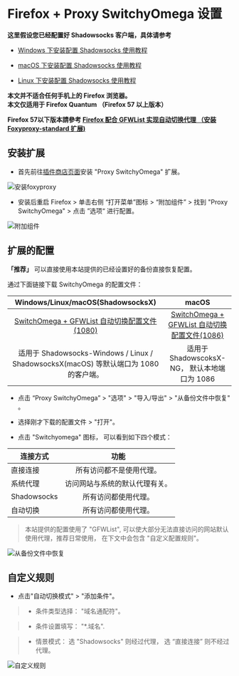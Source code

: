 # Firefox + Proxy SwitchyOmega 设置

**这里假设您已经配置好 Shadowsocks 客户端，具体请参考**

* [Windows 下安装配置 Shadowsocks 使用教程](2-windows-setup-guide-cn.md)

* [macOS 下安装配置 Shadowsocks 使用教程](3-macos-setup-guide-cn.md)

* [Linux 下安装配置 Shadowsocks 使用教程](6-linux-setup-guide-cn.md)

**本文并不适合任何手机上的 Firefox 浏览器。**  
**本文仅适用于 Firefox Quantum （Firefox 57 以上版本）**

**Firefox 57以下版本請參考 [Firefox 配合 GFWList 实现自动切换代理 （安装 Foxyproxy-standard 扩展)](https://github.com/Shadowsocks-Wiki/shadowsocks/blob/8f8dd4541dc423c9e5f80e33079002dee0d09e0c/7-1-firefox-settings.md)**

## 安装扩展

* 首先前往[插件商店页面](https://addons.mozilla.org/en-US/firefox/addon/switchyomega/)安装 "Proxy SwitchyOmega" 扩展。

![安装foxyproxy](files/images/bro-firefoxinstall.png)

* 安装后重启 Firefox > 单击右侧 “打开菜单”图标 >  “附加组件” >  找到 "Proxy SwitchyOmega"  > 点击 ”选项“ 进行配置。

![附加组件](files/images/bro-firefoxAddon.png)

## 扩展的配置

**「推荐」** 可以直接使用本站提供的已经设置好的备份直接恢复配置。

通过下面链接下载 SwitchyOmega 的配置文件：

|Windows/Linux/macOS(ShadowsocksX)|macOS|
|:--------:|:--------:|
|[SwitchOmega + GFWList 自动切换配置文件(1080)](https://portal.shadowsocks.club/dl.php?type=d&id=74)|[SwitchOmega + GFWList 自动切换配置文件(1086)](https://portal.shadowsocks.club/dl.php?type=d&id=75)|
|适用于 Shadowsocks-Windows / Linux / ShadowsocksX(macOS) 等默认端口为 1080 的客户端。|适用于ShadowscoksX-NG， 默认本地端口为 1086|

* 点击 “Proxy SwitchyOmega” > "选项" > "导入/导出" > "从备份文件中恢复" 。

* 选择刚才下载的配置文件 > "打开"。
* 点击 "Switchyomega" 图标， 可以看到如下四个模式：


|连接方式|功能|
|--------|:--------:|
|直接连接|所有访问都不是使用代理。|
|系统代理|访问网站与系统的默认代理有关。|
|Shadowsocks|所有访问都使用代理。|
|自动切换|所有访问都使用代理。|


> 本站提供的配置使用了 "GFWList", 可以使大部分无法直接访问的网站默认使用代理，推荐日常使用， 在下文中会包含 "自定义配置规则"。

 ![从备份文件中恢复](files/images/bro-switchyomega.png)

## 自定义规则

* 点击"自动切换模式" > "添加条件"。

>* 条件类型选择： "域名通配符"。

>* 条件设置填写： "*.域名".

>* 情景模式： 选 "Shadowsocks" 则经过代理， 选 “直接连接” 则不经过代理。

![自定义规则](files/images/bro-swocustomize.png)
